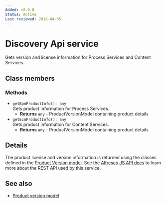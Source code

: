 ```yaml
---
Added: v2.0.0
Status: Active
Last reviewed: 2018-04-05
---
```


# Discovery Api service

Gets version and license information for Process Services and Content Services.

## Class members

### Methods

-   `getBpmProductInfo(): any`<br/>
    Gets product information for Process Services.
    -   **Returns** `any` - ProductVersionModel containing product details
-   `getEcmProductInfo(): any`<br/>
    Gets product information for Content Services.
    -   **Returns** `any` - ProductVersionModel containing product details

## Details

The product license and version information is returned using the
classes defined in the [Product Version model](product-version.model.md).
See the
[Alfresco JS API docs](https://github.com/Alfresco/alfresco-js-api/tree/master/src/alfresco-discovery-rest-api)
to learn more about the REST API used by this service.

## See also

-   [Product version model](product-version.model.md)
